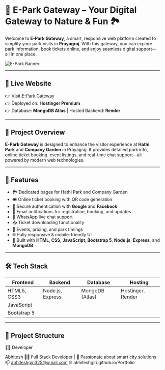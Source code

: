 # 🌳 E-Park Gateway – Your Digital Gateway to Nature & Fun 🏞️

Welcome to **E-Park Gateway**, a smart, responsive web platform created to simplify your park visits in **Prayagraj**. With this gateway, you can explore park information, book tickets online, and enjoy seamless digital support—all in one place.

![E-Park Banner](https://e-park-gateway.onrender.com/) <!-- Replace with actual banner if available -->

---

## 🔗 Live Website

👉 [Visit E-Park Gateway](https://e-park-gateway.onrender.com/)  
👉 Deployed on: **Hostinger Premium**  
👉 Database: **MongoDB Atlas** | Hosted Backend: **Render**

---

## 🎯 Project Overview

**E-Park Gateway** is designed to enhance the visitor experience at **Hathi Park** and **Company Garden** in Prayagraj. It provides detailed park info, online ticket booking, event listings, and real-time chat support—all powered by modern web technologies.

---

## 🚀 Features

- 🏞️ Dedicated pages for Hathi Park and Company Garden
- 🎟️ Online ticket booking with QR code generation
- 🔐 Secure authentication with **Google** and **Facebook**
- 📨 Email notifications for registration, booking, and updates
- 💬 WhatsApp live chat support
- 📥 Ticket downloading functionality
- 📅 Events, pricing, and park timings
- 🌐 Fully responsive & mobile-friendly UI
- 🎨 Built with **HTML**, **CSS**, **JavaScript**, **Bootstrap 5**, **Node.js**, **Express**, and **MongoDB**

---

## 🛠️ Tech Stack

| Frontend         | Backend          | Database         | Hosting           |
|------------------|------------------|------------------|--------------------|
| HTML5, CSS3      | Node.js, Express | MongoDB (Atlas)  | Hostinger, Render  |
| JavaScript       |                  |                  |                    |
| Bootstrap 5      |                  |                  |                    |

---

## 📂 Project Structure



👨‍💻 Developer

Abhitesh
🧑‍💻 Full Stack Developer | 🚀 Passionate about smart city solutions
📫 abhiteshgiri325@gmail.com
🌐 abhiteshgiri.github.io/Portfolio